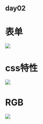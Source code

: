 ## day02
# 表单
![](https://github.com/lu666666/notebooks/blob/master/notes/06/02/1.png)

# css特性
![](https://github.com/lu666666/notebooks/blob/master/notes/06/02/2.png)

# RGB
![](https://github.com/lu666666/notebooks/blob/master/notes/06/02/3.png)
